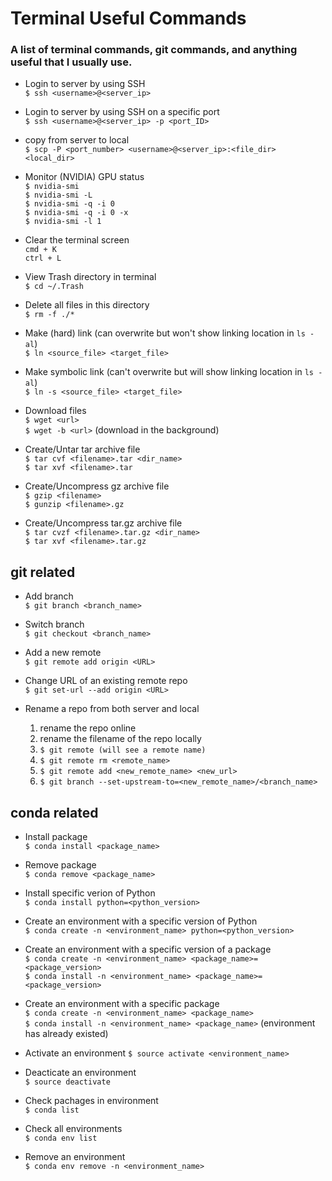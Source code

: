 # Terminal Useful Commands #
### A list of terminal commands, git commands, and anything useful that I usually use. ###

- Login to server by using SSH  
  ```$ ssh <username>@<server_ip>```

- Login to server by using SSH on a specific port  
  ```$ ssh <username>@<server_ip> -p <port_ID>```

- copy from server to local  
  ```$ scp -P <port_number> <username>@<server_ip>:<file_dir> <local_dir>```

- Monitor (NVIDIA) GPU status  
  ```$ nvidia-smi```  
  ```$ nvidia-smi -L```  
  ```$ nvidia-smi -q -i 0```  
  ```$ nvidia-smi -q -i 0 -x```  
  ```$ nvidia-smi -l 1```

- Clear the terminal screen  
  ```cmd + K```  
  ```ctrl + L```  

- View Trash directory in terminal  
  ```$ cd ~/.Trash```

- Delete all files in this directory  
  ```$ rm -f ./*```

- Make (hard) link (can overwrite but won't show linking location in ```ls -al```)  
  ```$ ln <source_file> <target_file>```

- Make symbolic link (can't overwrite but will show linking location in ```ls -al```)  
  ```$ ln -s <source_file> <target_file>```

- Download files  
  ```$ wget <url>```  
  ```$ wget -b <url>``` (download in the background)

- Create/Untar tar archive file  
  ```$ tar cvf <filename>.tar <dir_name>```  
  ```$ tar xvf <filename>.tar```

- Create/Uncompress gz archive file  
  ```$ gzip <filename>```  
  ```$ gunzip <filename>.gz```

- Create/Uncompress tar.gz archive file  
  ```$ tar cvzf <filename>.tar.gz <dir_name>```  
  ```$ tar xvf <filename>.tar.gz```

## git related ##

- Add branch  
  ```$ git branch <branch_name>```

- Switch branch  
  ```$ git checkout <branch_name>```

- Add a new remote  
  ```$ git remote add origin <URL>```

- Change URL of an existing remote repo  
  ```$ git set-url --add origin <URL>```

- Rename a repo from both server and local  
  1. rename the repo online  
  2. rename the filename of the repo locally  
  3. ```$ git remote (will see a remote name)```  
  4. ```$ git remote rm <remote_name>```  
  5. ```$ git remote add <new_remote_name> <new_url>```  
  6. ```$ git branch --set-upstream-to=<new_remote_name>/<branch_name>``` 

## conda related ##

- Install package  
  ```$ conda install <package_name>```

- Remove package  
  ```$ conda remove <package_name>```

- Install specific verion of Python  
  ```$ conda install python=<python_version>```

- Create an environment with a specific version of Python  
  ```$ conda create -n <environment_name> python=<python_version>```

- Create an environment with a specific version of a package  
  ```$ conda create -n <environment_name> <package_name>=<package_version>```  
  ```$ conda install -n <environment_name> <package_name>=<package_version>```
  
- Create an environment with a specific package  
  ```$ conda create -n <environment_name> <package_name>```  
  ```$ conda install -n <environment_name> <package_name>``` (environment has already existed)
  
- Activate an environment 
  ```$ source activate <environment_name>```

- Deacticate an environment  
  ```$ source deactivate```

- Check pachages in environment  
  ```$ conda list```

- Check all environments  
  ```$ conda env list```

- Remove an environment  
  ```$ conda env remove -n <environment_name>```
